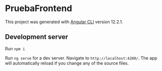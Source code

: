 # PruebaFrontend

This project was generated with [Angular CLI](https://github.com/angular/angular-cli) version 12.2.1.

## Development server
Run `npm i`

Run `ng serve` for a dev server. Navigate to `http://localhost:4200/`. The app will automatically reload if you change any of the source files.

